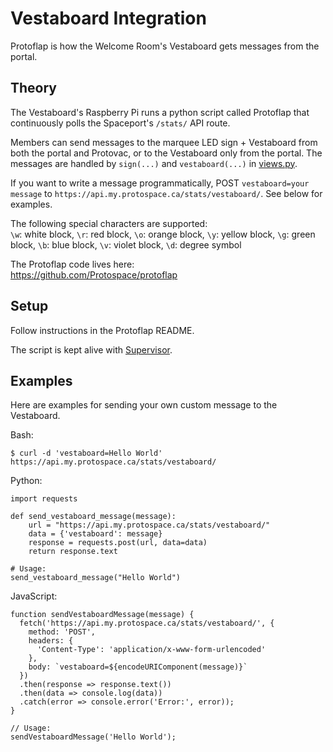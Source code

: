 # Vestaboard Integration

Protoflap is how the Welcome Room's Vestaboard gets messages from the portal.

## Theory

The Vestaboard's Raspberry Pi runs a python script called Protoflap that continuously polls the Spaceport's `/stats/` API route.

Members can send messages to the marquee LED sign + Vestaboard from both the portal and Protovac, or to the Vestaboard only from the portal. The messages are handled by `sign(...)` and `vestaboard(...)` in  [views.py](https://github.com/Protospace/spaceport/blob/master/apiserver/apiserver/api/views.py). 

If you want to write a message programmatically, POST `vestaboard=your message` to `https://api.my.protospace.ca/stats/vestaboard/`. See below for examples.

The following special characters are supported:    
`\w`: white block, `\r`: red block, `\o`: orange block, `\y`: yellow block, `\g`: green block, `\b`: blue block, `\v`: violet block, `\d`: degree symbol

The Protoflap code lives here:    
https://github.com/Protospace/protoflap

## Setup

Follow instructions in the Protoflap README.

The script is kept alive with [Supervisor](Supervisor.md).

## Examples

Here are examples for sending your own custom message to the Vestaboard.

Bash:
```
$ curl -d 'vestaboard=Hello World' https://api.my.protospace.ca/stats/vestaboard/
```

Python:
```
import requests

def send_vestaboard_message(message):
    url = "https://api.my.protospace.ca/stats/vestaboard/"
    data = {'vestaboard': message}
    response = requests.post(url, data=data)
    return response.text

# Usage:
send_vestaboard_message("Hello World")
```

JavaScript:
```
function sendVestaboardMessage(message) {
  fetch('https://api.my.protospace.ca/stats/vestaboard/', {
    method: 'POST',
    headers: {
      'Content-Type': 'application/x-www-form-urlencoded'
    },
    body: `vestaboard=${encodeURIComponent(message)}`
  })
  .then(response => response.text())
  .then(data => console.log(data))
  .catch(error => console.error('Error:', error));
}

// Usage:
sendVestaboardMessage('Hello World');
```

